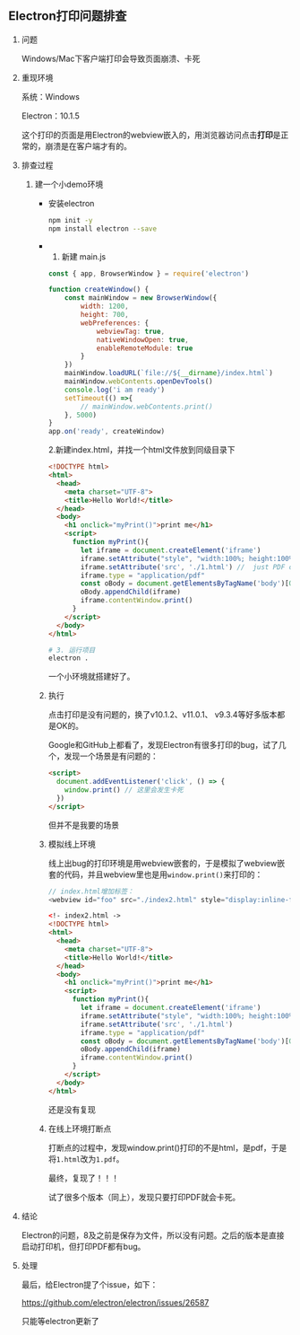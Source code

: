 ## Electron打印问题排查



1. 问题

   Windows/Mac下客户端打印会导致页面崩溃、卡死

2. 重现环境

   系统：Windows

   Electron：10.1.5

   这个打印的页面是用Electron的webview嵌入的，用浏览器访问点击**打印**是正常的，崩溃是在客户端才有的。

3. 排查过程

   1. 建一个小demo环境

      - 安装electron

        ```bash
        npm init -y
        npm install electron --save
        ```

      - 1. 新建 main.js

        ```javascript
        const { app, BrowserWindow } = require('electron')
        
        function createWindow() {
            const mainWindow = new BrowserWindow({
                width: 1200, 
                height: 700,
                webPreferences: {
                    webviewTag: true,
                    nativeWindowOpen: true,
                    enableRemoteModule: true
                }
            })
            mainWindow.loadURL(`file://${__dirname}/index.html`)
            mainWindow.webContents.openDevTools()
            console.log('i am ready')
            setTimeout(() =>{
                // mainWindow.webContents.print()
            }, 5000)
        }
        app.on('ready', createWindow)
        ```

        2.新建index.html，并找一个html文件放到同级目录下

        ```html
        <!DOCTYPE html>
        <html>
          <head>
            <meta charset="UTF-8">
            <title>Hello World!</title>
          </head>
          <body>
            <h1 onclick="myPrint()">print me</h1>
            <script>
              function myPrint(){
                let iframe = document.createElement('iframe')
                iframe.setAttribute("style", "width:100%; height:100%; visibility:visible; overflow:hidden;")
                iframe.setAttribute('src', './1.html') //  just PDF crash...
                iframe.type = "application/pdf"
                const oBody = document.getElementsByTagName('body')[0]
                oBody.appendChild(iframe)
                iframe.contentWindow.print()
              }
            </script>
          </body>
        </html>
        ```

        ```bash
        # 3. 运行项目
        electron .
        ```

        一个小环境就搭建好了。

      2. 执行

         点击打印是没有问题的，换了v10.1.2、v11.0.1、 v9.3.4等好多版本都是OK的。

         Google和GitHub上都看了，发现Electron有很多打印的bug，试了几个，发现一个场景是有问题的：

         ```html
         <script>
           document.addEventListener('click', () => {
             window.print() // 这里会发生卡死
           })
         </script>
         ```

         但并不是我要的场景

      3. 模拟线上环境

         线上出bug的打印环境是用webview嵌套的，于是模拟了webview嵌套的代码，并且webview里也是用`window.print()`来打印的：

         ```java
         // index.html增加标签：
         <webview id="foo" src="./index2.html" style="display:inline-flex; width:640px; height:80vh"></webview>
         ```

         ```html
         <!- index2.html ->
         <!DOCTYPE html>
         <html>
           <head>
             <meta charset="UTF-8">
             <title>Hello World!</title>
           </head>
           <body>
             <h1 onclick="myPrint()">print me</h1>
             <script>
               function myPrint(){
                 let iframe = document.createElement('iframe')
                 iframe.setAttribute("style", "width:100%; height:100%; visibility:visible; overflow:hidden;")
                 iframe.setAttribute('src', './1.html')
                 iframe.type = "application/pdf"
                 const oBody = document.getElementsByTagName('body')[0]
                 oBody.appendChild(iframe)
                 iframe.contentWindow.print()
               }
             </script>
           </body>
         </html>
         ```

         还是没有复现

      4. 在线上环境打断点

         打断点的过程中，发现window.print()打印的不是html，是pdf，于是将`1.html`改为`1.pdf`。

         最终，复现了！！！

         试了很多个版本（同上），发现只要打印PDF就会卡死。

4. 结论

   Electron的问题，8及之前是保存为文件，所以没有问题。之后的版本是直接启动打印机，但打印PDF都有bug。

5. 处理

   最后，给Electron提了个issue，如下：

   https://github.com/electron/electron/issues/26587

   只能等electron更新了